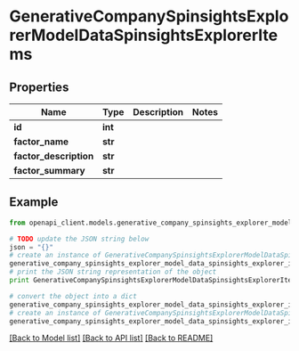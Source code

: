 # GenerativeCompanySpinsightsExplorerModelDataSpinsightsExplorerItems


## Properties

Name | Type | Description | Notes
------------ | ------------- | ------------- | -------------
**id** | **int** |  | 
**factor_name** | **str** |  | 
**factor_description** | **str** |  | 
**factor_summary** | **str** |  | 

## Example

```python
from openapi_client.models.generative_company_spinsights_explorer_model_data_spinsights_explorer_items import GenerativeCompanySpinsightsExplorerModelDataSpinsightsExplorerItems

# TODO update the JSON string below
json = "{}"
# create an instance of GenerativeCompanySpinsightsExplorerModelDataSpinsightsExplorerItems from a JSON string
generative_company_spinsights_explorer_model_data_spinsights_explorer_items_instance = GenerativeCompanySpinsightsExplorerModelDataSpinsightsExplorerItems.from_json(json)
# print the JSON string representation of the object
print GenerativeCompanySpinsightsExplorerModelDataSpinsightsExplorerItems.to_json()

# convert the object into a dict
generative_company_spinsights_explorer_model_data_spinsights_explorer_items_dict = generative_company_spinsights_explorer_model_data_spinsights_explorer_items_instance.to_dict()
# create an instance of GenerativeCompanySpinsightsExplorerModelDataSpinsightsExplorerItems from a dict
generative_company_spinsights_explorer_model_data_spinsights_explorer_items_form_dict = generative_company_spinsights_explorer_model_data_spinsights_explorer_items.from_dict(generative_company_spinsights_explorer_model_data_spinsights_explorer_items_dict)
```
[[Back to Model list]](../README.md#documentation-for-models) [[Back to API list]](../README.md#documentation-for-api-endpoints) [[Back to README]](../README.md)



